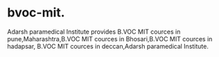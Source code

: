 # bvoc-mit.
Adarsh paramedical Institute provides B.VOC MIT cources in pune,Maharashtra,B.VOC MIT cources in Bhosari,B.VOC MIT cources in hadapsar, B.VOC MIT cources in deccan,Adarsh paramedical Institute.

